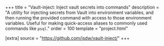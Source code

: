 +++
title = "Vault-inject: Inject vault secrets into commands"
description = "A utility for injecting secrets from Vault into environment variables, and then running the provided command with access to those environment variables. Useful for making quick-access aliases to commonly used commands like `psql`."
order = 100
template = "project.html"

[extra]
source = "https://github.com/jsdw/vault-inject/"
+++